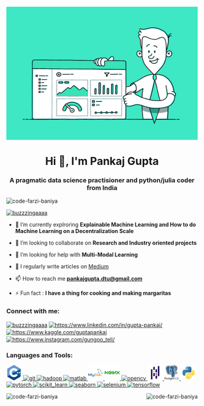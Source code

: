 <p align="center">
  <img src="https://github.com/code-farzi-baniya/code-farzi-baniya/blob/main/data.gif" align = "center" width="600" height="350"/>
</p>


<h1 align="center">Hi 👋, I'm Pankaj Gupta</h1>
<h3 align="center">A pragmatic data science practisioner and python/julia coder from India</h3>

<p align="left"> <img src="https://komarev.com/ghpvc/?username=code-farzi-baniya&label=Profile%20views&color=0e75b6&style=flat" alt="code-farzi-baniya" /> </p>

<p align="left"> <a href="https://twitter.com/buzzzingaaaa" target="blank"><img src="https://img.shields.io/twitter/follow/buzzzingaaaa?logo=twitter&style=for-the-badge" alt="buzzzingaaaa" /></a> </p>

- 🔭 I’m currently explroring **Explainable Machine Learning and How to do Machine Learning on a Decentralization Scale**

- 👯 I’m looking to collaborate on **Research and Industry oriented projects**

- 🤝 I’m looking for help with **Multi-Modal Learning**

- 📝 I regularly write articles on [Medium](Medium)

- 📫 How to reach me **pankajgupta.dtu@gmail.com**

- ⚡ Fun fact : **I have a thing for cooking and making margaritas**

<h3 align="left">Connect with me:</h3>
<p align="left">
<a href="https://twitter.com/buzzzingaaaa" target="blank"><img align="center" src="https://raw.githubusercontent.com/rahuldkjain/github-profile-readme-generator/master/src/images/icons/Social/twitter.svg" alt="buzzzingaaaa" height="30" width="40" /></a>
<a href="https://linkedin.com/in/https://www.linkedin.com/in/gupta-pankaj/" target="blank"><img align="center" src="https://raw.githubusercontent.com/rahuldkjain/github-profile-readme-generator/master/src/images/icons/Social/linked-in-alt.svg" alt="https://www.linkedin.com/in/gupta-pankaj/" height="30" width="40" /></a>
<a href="https://kaggle.com/https://www.kaggle.com/guptapankaj" target="blank"><img align="center" src="https://raw.githubusercontent.com/rahuldkjain/github-profile-readme-generator/master/src/images/icons/Social/kaggle.svg" alt="https://www.kaggle.com/guptapankaj" height="30" width="40" /></a>
<a href="https://instagram.com/https://www.instagram.com/pankaj.g._/" target="blank"><img align="center" src="https://raw.githubusercontent.com/rahuldkjain/github-profile-readme-generator/master/src/images/icons/Social/instagram.svg" alt="https://www.instagram.com/gungoo_teli/" height="30" width="40" /></a>
</p>

<h3 align="left">Languages and Tools:</h3>
<p align="left"> <a href="https://www.w3schools.com/cpp/" target="_blank" rel="noreferrer"> <img src="https://raw.githubusercontent.com/devicons/devicon/master/icons/cplusplus/cplusplus-original.svg" alt="cplusplus" width="40" height="40"/> </a> <a href="https://git-scm.com/" target="_blank" rel="noreferrer"> <img src="https://www.vectorlogo.zone/logos/git-scm/git-scm-icon.svg" alt="git" width="40" height="40"/> </a> <a href="https://hadoop.apache.org/" target="_blank" rel="noreferrer"> <img src="https://www.vectorlogo.zone/logos/apache_hadoop/apache_hadoop-icon.svg" alt="hadoop" width="40" height="40"/> </a> <a href="https://www.mathworks.com/" target="_blank" rel="noreferrer"> <img src="https://upload.wikimedia.org/wikipedia/commons/2/21/Matlab_Logo.png" alt="matlab" width="40" height="40"/> </a> <a href="https://www.mysql.com/" target="_blank" rel="noreferrer"> <img src="https://raw.githubusercontent.com/devicons/devicon/master/icons/mysql/mysql-original-wordmark.svg" alt="mysql" width="40" height="40"/> </a> <a href="https://www.nginx.com" target="_blank" rel="noreferrer"> <img src="https://raw.githubusercontent.com/devicons/devicon/master/icons/nginx/nginx-original.svg" alt="nginx" width="40" height="40"/> </a> <a href="https://opencv.org/" target="_blank" rel="noreferrer"> <img src="https://www.vectorlogo.zone/logos/opencv/opencv-icon.svg" alt="opencv" width="40" height="40"/> </a> <a href="https://pandas.pydata.org/" target="_blank" rel="noreferrer"> <img src="https://raw.githubusercontent.com/devicons/devicon/2ae2a900d2f041da66e950e4d48052658d850630/icons/pandas/pandas-original.svg" alt="pandas" width="40" height="40"/> </a> <a href="https://www.postgresql.org" target="_blank" rel="noreferrer"> <img src="https://raw.githubusercontent.com/devicons/devicon/master/icons/postgresql/postgresql-original-wordmark.svg" alt="postgresql" width="40" height="40"/> </a> <a href="https://www.python.org" target="_blank" rel="noreferrer"> <img src="https://raw.githubusercontent.com/devicons/devicon/master/icons/python/python-original.svg" alt="python" width="40" height="40"/> </a> <a href="https://pytorch.org/" target="_blank" rel="noreferrer"> <img src="https://www.vectorlogo.zone/logos/pytorch/pytorch-icon.svg" alt="pytorch" width="40" height="40"/> </a> <a href="https://scikit-learn.org/" target="_blank" rel="noreferrer"> <img src="https://upload.wikimedia.org/wikipedia/commons/0/05/Scikit_learn_logo_small.svg" alt="scikit_learn" width="40" height="40"/> </a> <a href="https://seaborn.pydata.org/" target="_blank" rel="noreferrer"> <img src="https://seaborn.pydata.org/_images/logo-mark-lightbg.svg" alt="seaborn" width="40" height="40"/> </a> <a href="https://www.selenium.dev" target="_blank" rel="noreferrer"> <img src="https://raw.githubusercontent.com/detain/svg-logos/780f25886640cef088af994181646db2f6b1a3f8/svg/selenium-logo.svg" alt="selenium" width="40" height="40"/> </a> <a href="https://www.tensorflow.org" target="_blank" rel="noreferrer"> <img src="https://www.vectorlogo.zone/logos/tensorflow/tensorflow-icon.svg" alt="tensorflow" width="40" height="40"/> </a> </p>

<p><img align="left" src="https://github-readme-stats.vercel.app/api/top-langs?username=code-farzi-baniya&show_icons=true&locale=en&layout=compact" alt="code-farzi-baniya" /></p>

<p>&nbsp;<img align="right" src="https://github-readme-stats.vercel.app/api?username=code-farzi-baniya&show_icons=true&locale=en" alt="code-farzi-baniya" /></p>


